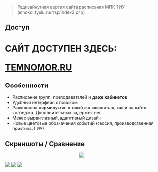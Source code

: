 > Редизайнутная версия сайта расписания МПК ТИУ (mnokol.tyuiu.ru/rtsp/index2.php)


## Доступ

# САЙТ ДОСТУПЕН ЗДЕСЬ: <p><a href="https://temnomor.ru" target="_blank" rel="noopener noreferrer">TEMNOMOR.RU</a></p>


## Особенности

* Расписание групп, преподавателей и <strong>даже кабинетов</strong>
* Удобный интерфейс с поиском
* Расписание формируется с такой же скоростью, как и на сайте колледжа. Дополнительных задержек нет
* Менее вырвиглазный, адаптивный дизайн
* Новые цветовые обозначения событий (сессия, производственная практика, ГИА)


## Скриншоты / Сравнение

<p align="center">
  <img src="https://raw.githubusercontent.com/ConfirmedPlayer/ConfirmedPlayer/master/sources/mnokol_tyuiu.schedule_redesign/showcase.gif"/>
</p>
<img src="https://raw.githubusercontent.com/ConfirmedPlayer/ConfirmedPlayer/master/sources/mnokol_tyuiu.schedule_redesign/comparison.png"/>
<img src="https://raw.githubusercontent.com/ConfirmedPlayer/ConfirmedPlayer/master/sources/mnokol_tyuiu.schedule_redesign/session_showcase.jpg"/>
<img src="https://raw.githubusercontent.com/ConfirmedPlayer/ConfirmedPlayer/master/sources/mnokol_tyuiu.schedule_redesign/default.png"/>
